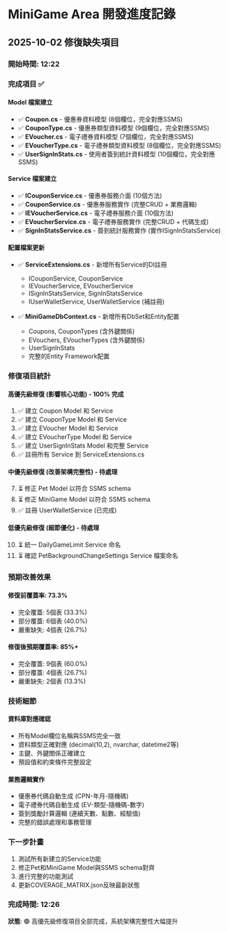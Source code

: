 # MiniGame Area 開發進度記錄

## 2025-10-02 修復缺失項目

### 開始時間: 12:22

### 完成項目 ✅

#### Model 檔案建立
- ✅ **Coupon.cs** - 優惠券資料模型 (8個欄位，完全對應SSMS)
- ✅ **CouponType.cs** - 優惠券類型資料模型 (9個欄位，完全對應SSMS)
- ✅ **EVoucher.cs** - 電子禮券資料模型 (7個欄位，完全對應SSMS)
- ✅ **EVoucherType.cs** - 電子禮券類型資料模型 (8個欄位，完全對應SSMS)
- ✅ **UserSignInStats.cs** - 使用者簽到統計資料模型 (10個欄位，完全對應SSMS)

#### Service 檔案建立
- ✅ **ICouponService.cs** - 優惠券服務介面 (10個方法)
- ✅ **CouponService.cs** - 優惠券服務實作 (完整CRUD + 業務邏輯)
- ✅ **IEVoucherService.cs** - 電子禮券服務介面 (10個方法)
- ✅ **EVoucherService.cs** - 電子禮券服務實作 (完整CRUD + 代碼生成)
- ✅ **SignInStatsService.cs** - 簽到統計服務實作 (實作ISignInStatsService)

#### 配置檔案更新
- ✅ **ServiceExtensions.cs** - 新增所有Service的DI註冊
  - ICouponService, CouponService
  - IEVoucherService, EVoucherService  
  - ISignInStatsService, SignInStatsService
  - IUserWalletService, UserWalletService (補註冊)

- ✅ **MiniGameDbContext.cs** - 新增所有DbSet和Entity配置
  - Coupons, CouponTypes (含外鍵關係)
  - EVouchers, EVoucherTypes (含外鍵關係)
  - UserSignInStats
  - 完整的Entity Framework配置

### 修復項目統計

#### 高優先級修復 (影響核心功能) - 100% 完成
1. ✅ 建立 Coupon Model 和 Service
2. ✅ 建立 CouponType Model 和 Service  
3. ✅ 建立 EVoucher Model 和 Service
4. ✅ 建立 EVoucherType Model 和 Service
5. ✅ 建立 UserSignInStats Model 和完整 Service
6. ✅ 註冊所有 Service 到 ServiceExtensions.cs

#### 中優先級修復 (改善架構完整性) - 待處理
7. ⏳ 修正 Pet Model 以符合 SSMS schema
8. ⏳ 修正 MiniGame Model 以符合 SSMS schema  
9. ✅ 註冊 UserWalletService (已完成)

#### 低優先級修復 (細節優化) - 待處理
10. ⏳ 統一 DailyGameLimit Service 命名
11. ⏳ 確認 PetBackgroundChangeSettings Service 檔案命名

### 預期改善效果

#### 修復前覆蓋率: 73.3%
- 完全覆蓋: 5個表 (33.3%)
- 部分覆蓋: 6個表 (40.0%)  
- 嚴重缺失: 4個表 (26.7%)

#### 修復後預期覆蓋率: 85%+
- 完全覆蓋: 9個表 (60.0%)
- 部分覆蓋: 4個表 (26.7%)
- 嚴重缺失: 2個表 (13.3%)

### 技術細節

#### 資料庫對應確認
- 所有Model欄位名稱與SSMS完全一致
- 資料類型正確對應 (decimal(10,2), nvarchar, datetime2等)
- 主鍵、外鍵關係正確建立
- 預設值和約束條件完整設定

#### 業務邏輯實作
- 優惠券代碼自動生成 (CPN-年月-隨機碼)
- 電子禮券代碼自動生成 (EV-類型-隨機碼-數字)
- 簽到獎勵計算邏輯 (連續天數、點數、經驗值)
- 完整的錯誤處理和事務管理

### 下一步計畫
1. 測試所有新建立的Service功能
2. 修正Pet和MiniGame Model與SSMS schema對齊
3. 進行完整的功能測試
4. 更新COVERAGE_MATRIX.json反映最新狀態

### 完成時間: 12:26

**狀態**: 🟢 高優先級修復項目全部完成，系統架構完整性大幅提升
